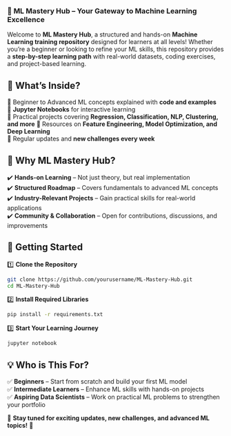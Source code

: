 ### 🚀 **ML Mastery Hub – Your Gateway to Machine Learning Excellence**  

Welcome to **ML Mastery Hub**, a structured and hands-on **Machine Learning training repository** designed for learners at all levels! Whether you’re a beginner or looking to refine your ML skills, this repository provides a **step-by-step learning path** with real-world datasets, coding exercises, and project-based learning.  

## 📌 **What’s Inside?**  
🔹 Beginner to Advanced ML concepts explained with **code and examples**  
🔹 **Jupyter Notebooks** for interactive learning  
🔹 Practical projects covering **Regression, Classification, NLP, Clustering, and more**
🔹 Resources on **Feature Engineering, Model Optimization, and Deep Learning**  
🔹 Regular updates and **new challenges every week**  

## 🎯 **Why ML Mastery Hub?**  
✔️ **Hands-on Learning** – Not just theory, but real implementation  
✔️ **Structured Roadmap** – Covers fundamentals to advanced ML concepts  
✔️ **Industry-Relevant Projects** – Gain practical skills for real-world applications  
✔️ **Community & Collaboration** – Open for contributions, discussions, and improvements

## 🚀 **Getting Started**  
1️⃣ **Clone the Repository**  
```bash
git clone https://github.com/yourusername/ML-Mastery-Hub.git
cd ML-Mastery-Hub
```
2️⃣ **Install Required Libraries**  
```bash
pip install -r requirements.txt
```
3️⃣ **Start Your Learning Journey**  
```bash
jupyter notebook
```

## 💡 **Who is This For?**  
✅ **Beginners** – Start from scratch and build your first ML model  
✅ **Intermediate Learners** – Enhance ML skills with hands-on projects  
✅ **Aspiring Data Scientists** – Work on practical ML problems to strengthen your portfolio

📌 **Stay tuned for exciting updates, new challenges, and advanced ML topics!** 🚀  
